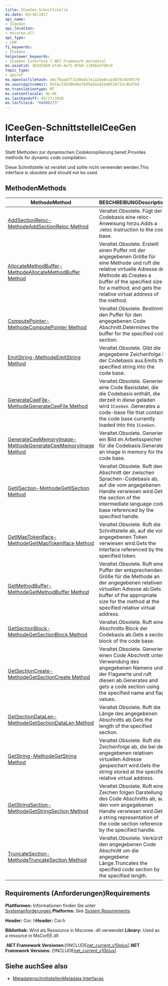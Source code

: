 ```yaml
---
title: ICeeGen-Schnittstelle
ms.date: 03/30/2017
api_name:
- ICeeGen
api_location:
- mscoree.dll
api_type:
- COM
f1_keywords:
- ICeeGen
helpviewer_keywords:
- ICeeGen interface [.NET Framework metadata]
ms.assetid: 383d20b0-efe9-4e71-8fb8-1186b2e7d0c0
topic_type:
- apiref
ms.openlocfilehash: e6cf0aa6f731d0a417e1a2be0ca1d0f8c9299379
ms.sourcegitcommit: 03fec33630b46e78d5e81e91b40518f32c4bd7b5
ms.translationtype: MT
ms.contentlocale: de-DE
ms.lasthandoff: 05/27/2020
ms.locfileid: "84008273"
---
```

# <a name="iceegen-interface"></a><span data-ttu-id="1a910-102">ICeeGen-Schnittstelle</span><span class="sxs-lookup"><span data-stu-id="1a910-102">ICeeGen Interface</span></span>
<span data-ttu-id="1a910-103">Stellt Methoden zur dynamischen Codekompilierung bereit.</span><span class="sxs-lookup"><span data-stu-id="1a910-103">Provides methods for dynamic code compilation.</span></span>  
  
 <span data-ttu-id="1a910-104">Diese Schnittstelle ist veraltet und sollte nicht verwendet werden.</span><span class="sxs-lookup"><span data-stu-id="1a910-104">This interface is obsolete and should not be used.</span></span>  
  
## <a name="methods"></a><span data-ttu-id="1a910-105">Methoden</span><span class="sxs-lookup"><span data-stu-id="1a910-105">Methods</span></span>  
  
|<span data-ttu-id="1a910-106">Methode</span><span class="sxs-lookup"><span data-stu-id="1a910-106">Method</span></span>|<span data-ttu-id="1a910-107">BESCHREIBUNG</span><span class="sxs-lookup"><span data-stu-id="1a910-107">Description</span></span>|  
|------------|-----------------|  
|[<span data-ttu-id="1a910-108">AddSectionReloc-Methode</span><span class="sxs-lookup"><span data-stu-id="1a910-108">AddSectionReloc Method</span></span>](iceegen-addsectionreloc-method.md)|<span data-ttu-id="1a910-109">Veraltet.</span><span class="sxs-lookup"><span data-stu-id="1a910-109">Obsolete.</span></span> <span data-ttu-id="1a910-110">Fügt der Codebasis eine reloc-Anweisung hinzu.</span><span class="sxs-lookup"><span data-stu-id="1a910-110">Adds a .reloc instruction to the code base.</span></span>|  
|[<span data-ttu-id="1a910-111">AllocateMethodBuffer-Methode</span><span class="sxs-lookup"><span data-stu-id="1a910-111">AllocateMethodBuffer Method</span></span>](iceegen-allocatemethodbuffer-method.md)|<span data-ttu-id="1a910-112">Veraltet.</span><span class="sxs-lookup"><span data-stu-id="1a910-112">Obsolete.</span></span> <span data-ttu-id="1a910-113">Erstellt einen Puffer mit der angegebenen Größe für eine Methode und ruft die relative virtuelle Adresse der Methode ab.</span><span class="sxs-lookup"><span data-stu-id="1a910-113">Creates a buffer of the specified size for a method, and gets the relative virtual address of the method.</span></span>|  
|[<span data-ttu-id="1a910-114">ComputePointer-Methode</span><span class="sxs-lookup"><span data-stu-id="1a910-114">ComputePointer Method</span></span>](iceegen-computepointer-method.md)|<span data-ttu-id="1a910-115">Veraltet.</span><span class="sxs-lookup"><span data-stu-id="1a910-115">Obsolete.</span></span> <span data-ttu-id="1a910-116">Bestimmt den Puffer für den angegebenen Code Abschnitt.</span><span class="sxs-lookup"><span data-stu-id="1a910-116">Determines the buffer for the specified code section.</span></span>|  
|[<span data-ttu-id="1a910-117">EmitString-Methode</span><span class="sxs-lookup"><span data-stu-id="1a910-117">EmitString Method</span></span>](iceegen-emitstring-method.md)|<span data-ttu-id="1a910-118">Veraltet.</span><span class="sxs-lookup"><span data-stu-id="1a910-118">Obsolete.</span></span> <span data-ttu-id="1a910-119">Gibt die angegebene Zeichenfolge in der Codebasis aus.</span><span class="sxs-lookup"><span data-stu-id="1a910-119">Emits the specified string into the code base.</span></span>|  
|[<span data-ttu-id="1a910-120">GenerateCeeFile-Methode</span><span class="sxs-lookup"><span data-stu-id="1a910-120">GenerateCeeFile Method</span></span>](iceegen-generateceefile-method.md)|<span data-ttu-id="1a910-121">Veraltet.</span><span class="sxs-lookup"><span data-stu-id="1a910-121">Obsolete.</span></span> <span data-ttu-id="1a910-122">Generiert eine Code Basisdatei, die die Codebasis enthält, die derzeit in diese geladen wird `ICeeGen` .</span><span class="sxs-lookup"><span data-stu-id="1a910-122">Generates a code-base file that contains the code base currently loaded into this `ICeeGen`.</span></span>|  
|[<span data-ttu-id="1a910-123">GenerateCeeMemoryImage-Methode</span><span class="sxs-lookup"><span data-stu-id="1a910-123">GenerateCeeMemoryImage Method</span></span>](iceegen-generateceememoryimage-method.md)|<span data-ttu-id="1a910-124">Veraltet.</span><span class="sxs-lookup"><span data-stu-id="1a910-124">Obsolete.</span></span> <span data-ttu-id="1a910-125">Generiert ein Bild im Arbeitsspeicher für die Codebasis.</span><span class="sxs-lookup"><span data-stu-id="1a910-125">Generates an image in memory for the code base.</span></span>|  
|[<span data-ttu-id="1a910-126">GetIlSection-Methode</span><span class="sxs-lookup"><span data-stu-id="1a910-126">GetIlSection Method</span></span>](iceegen-getilsection-method.md)|<span data-ttu-id="1a910-127">Veraltet.</span><span class="sxs-lookup"><span data-stu-id="1a910-127">Obsolete.</span></span> <span data-ttu-id="1a910-128">Ruft den Abschnitt der zwischen Sprachen-Codebasis ab, auf die vom angegebenen Handle verwiesen wird.</span><span class="sxs-lookup"><span data-stu-id="1a910-128">Gets the section of the intermediate language code base referenced by the specified handle.</span></span>|  
|[<span data-ttu-id="1a910-129">GetIMapTokenIface-Methode</span><span class="sxs-lookup"><span data-stu-id="1a910-129">GetIMapTokenIface Method</span></span>](iceegen-getimaptokeniface-method.md)|<span data-ttu-id="1a910-130">Veraltet.</span><span class="sxs-lookup"><span data-stu-id="1a910-130">Obsolete.</span></span> <span data-ttu-id="1a910-131">Ruft die Schnittstelle ab, auf die vom angegebenen Token verwiesen wird.</span><span class="sxs-lookup"><span data-stu-id="1a910-131">Gets the interface referenced by the specified token.</span></span>|  
|[<span data-ttu-id="1a910-132">GetMethodBuffer-Methode</span><span class="sxs-lookup"><span data-stu-id="1a910-132">GetMethodBuffer Method</span></span>](iceegen-getmethodbuffer-method.md)|<span data-ttu-id="1a910-133">Veraltet.</span><span class="sxs-lookup"><span data-stu-id="1a910-133">Obsolete.</span></span> <span data-ttu-id="1a910-134">Ruft einen Puffer der entsprechenden Größe für die Methode an der angegebenen relativen virtuellen Adresse ab.</span><span class="sxs-lookup"><span data-stu-id="1a910-134">Gets a buffer of the appropriate size for the method at the specified relative virtual address.</span></span>|  
|[<span data-ttu-id="1a910-135">GetSectionBlock-Methode</span><span class="sxs-lookup"><span data-stu-id="1a910-135">GetSectionBlock Method</span></span>](iceegen-getsectionblock-method.md)|<span data-ttu-id="1a910-136">Veraltet.</span><span class="sxs-lookup"><span data-stu-id="1a910-136">Obsolete.</span></span> <span data-ttu-id="1a910-137">Ruft einen Abschnitts Block der Codebasis ab.</span><span class="sxs-lookup"><span data-stu-id="1a910-137">Gets a section block of the code base.</span></span>|  
|[<span data-ttu-id="1a910-138">GetSectionCreate-Methode</span><span class="sxs-lookup"><span data-stu-id="1a910-138">GetSectionCreate Method</span></span>](iceegen-getsectioncreate-method.md)|<span data-ttu-id="1a910-139">Veraltet.</span><span class="sxs-lookup"><span data-stu-id="1a910-139">Obsolete.</span></span> <span data-ttu-id="1a910-140">Generiert einen Code Abschnitt unter Verwendung des angegebenen Namens und der Flagwerte und ruft diesen ab.</span><span class="sxs-lookup"><span data-stu-id="1a910-140">Generates and gets a code section using the specified name and flag values.</span></span>|  
|[<span data-ttu-id="1a910-141">GetSectionDataLen-Methode</span><span class="sxs-lookup"><span data-stu-id="1a910-141">GetSectionDataLen Method</span></span>](iceegen-getsectiondatalen-method.md)|<span data-ttu-id="1a910-142">Veraltet.</span><span class="sxs-lookup"><span data-stu-id="1a910-142">Obsolete.</span></span> <span data-ttu-id="1a910-143">Ruft die Länge des angegebenen Abschnitts ab.</span><span class="sxs-lookup"><span data-stu-id="1a910-143">Gets the length of the specified section.</span></span>|  
|[<span data-ttu-id="1a910-144">GetString-Methode</span><span class="sxs-lookup"><span data-stu-id="1a910-144">GetString Method</span></span>](iceegen-getstring-method.md)|<span data-ttu-id="1a910-145">Veraltet.</span><span class="sxs-lookup"><span data-stu-id="1a910-145">Obsolete.</span></span> <span data-ttu-id="1a910-146">Ruft die Zeichenfolge ab, die bei der angegebenen relativen virtuellen Adresse gespeichert wird.</span><span class="sxs-lookup"><span data-stu-id="1a910-146">Gets the string stored at the specified relative virtual address.</span></span>|  
|[<span data-ttu-id="1a910-147">GetStringSection-Methode</span><span class="sxs-lookup"><span data-stu-id="1a910-147">GetStringSection Method</span></span>](iceegen-getstringsection-method.md)|<span data-ttu-id="1a910-148">Veraltet.</span><span class="sxs-lookup"><span data-stu-id="1a910-148">Obsolete.</span></span> <span data-ttu-id="1a910-149">Ruft eine Zeichen folgen Darstellung des Code Abschnitts ab, auf den vom angegebenen Handle verwiesen wird.</span><span class="sxs-lookup"><span data-stu-id="1a910-149">Gets a string representation of the code section referenced by the specified handle.</span></span>|  
|[<span data-ttu-id="1a910-150">TruncateSection-Methode</span><span class="sxs-lookup"><span data-stu-id="1a910-150">TruncateSection Method</span></span>](iceegen-truncatesection-method.md)|<span data-ttu-id="1a910-151">Veraltet.</span><span class="sxs-lookup"><span data-stu-id="1a910-151">Obsolete.</span></span> <span data-ttu-id="1a910-152">Verkürzt den angegebenen Code Abschnitt um die angegebene Länge.</span><span class="sxs-lookup"><span data-stu-id="1a910-152">Truncates the specified code section by the specified length.</span></span>|  
  
## <a name="requirements"></a><span data-ttu-id="1a910-153">Requirements (Anforderungen)</span><span class="sxs-lookup"><span data-stu-id="1a910-153">Requirements</span></span>  
 <span data-ttu-id="1a910-154">**Plattformen:** Informationen finden Sie unter [Systemanforderungen](../../get-started/system-requirements.md).</span><span class="sxs-lookup"><span data-stu-id="1a910-154">**Platforms:** See [System Requirements](../../get-started/system-requirements.md).</span></span>  
  
 <span data-ttu-id="1a910-155">**Header:** Cor. h</span><span class="sxs-lookup"><span data-stu-id="1a910-155">**Header:** Cor.h</span></span>  
  
 <span data-ttu-id="1a910-156">**Bibliothek:** Wird als Ressource in Mscoree. dll verwendet.</span><span class="sxs-lookup"><span data-stu-id="1a910-156">**Library:** Used as a resource in MsCorEE.dll</span></span>  
  
 <span data-ttu-id="1a910-157">**.NET Framework Versionen:**[!INCLUDE[net_current_v10plus](../../../../includes/net-current-v10plus-md.md)]</span><span class="sxs-lookup"><span data-stu-id="1a910-157">**.NET Framework Versions:** [!INCLUDE[net_current_v10plus](../../../../includes/net-current-v10plus-md.md)]</span></span>  
  
## <a name="see-also"></a><span data-ttu-id="1a910-158">Siehe auch</span><span class="sxs-lookup"><span data-stu-id="1a910-158">See also</span></span>

- [<span data-ttu-id="1a910-159">Metadatenschnittstellen</span><span class="sxs-lookup"><span data-stu-id="1a910-159">Metadata Interfaces</span></span>](metadata-interfaces.md)
